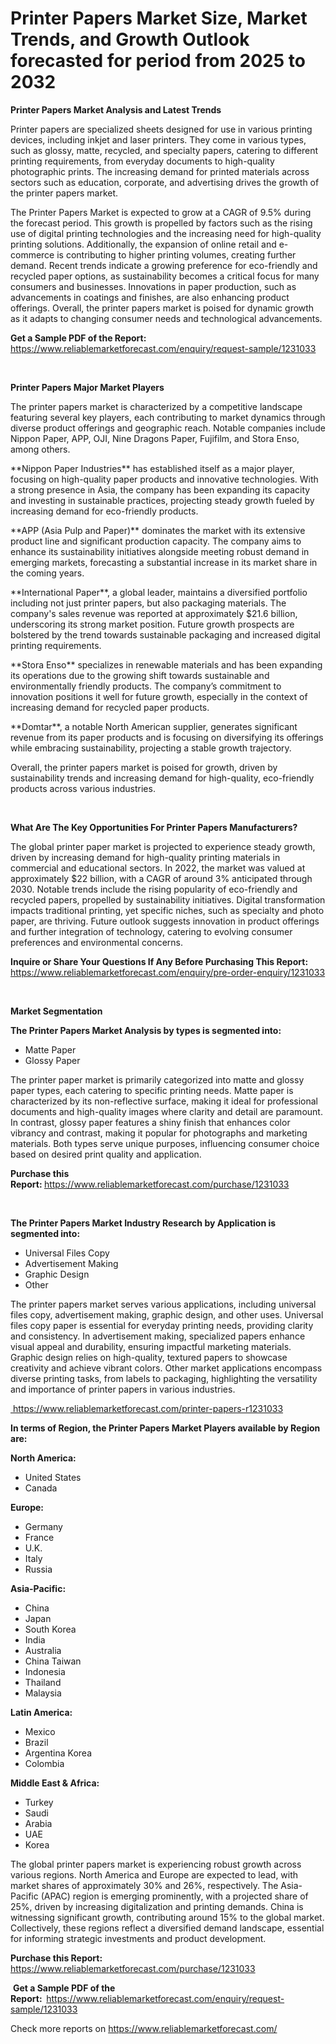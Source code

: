 <p><h1>Printer Papers Market Size, Market Trends, and Growth Outlook forecasted for period from 2025 to 2032</h1></p><p><strong>Printer Papers Market Analysis and Latest Trends</strong></p>
<p><p>Printer papers are specialized sheets designed for use in various printing devices, including inkjet and laser printers. They come in various types, such as glossy, matte, recycled, and specialty papers, catering to different printing requirements, from everyday documents to high-quality photographic prints. The increasing demand for printed materials across sectors such as education, corporate, and advertising drives the growth of the printer papers market.</p><p>The Printer Papers Market is expected to grow at a CAGR of 9.5% during the forecast period. This growth is propelled by factors such as the rising use of digital printing technologies and the increasing need for high-quality printing solutions. Additionally, the expansion of online retail and e-commerce is contributing to higher printing volumes, creating further demand. Recent trends indicate a growing preference for eco-friendly and recycled paper options, as sustainability becomes a critical focus for many consumers and businesses. Innovations in paper production, such as advancements in coatings and finishes, are also enhancing product offerings. Overall, the printer papers market is poised for dynamic growth as it adapts to changing consumer needs and technological advancements.</p></p>
<p><strong>Get a Sample PDF of the Report:&nbsp;</strong> <a href="https://www.reliablemarketforecast.com/enquiry/request-sample/1231033?utm_campaign=2300&utm_medium=2&utm_source=Github&utm_content=ia&utm_term=01042025&utm_id=printer-papers">https://www.reliablemarketforecast.com/enquiry/request-sample/1231033</a></p>
<p>&nbsp;</p>
<p><strong>Printer Papers Major Market Players</strong></p>
<p><p>The printer papers market is characterized by a competitive landscape featuring several key players, each contributing to market dynamics through diverse product offerings and geographic reach. Notable companies include Nippon Paper, APP, OJI, Nine Dragons Paper, Fujifilm, and Stora Enso, among others. </p><p>**Nippon Paper Industries** has established itself as a major player, focusing on high-quality paper products and innovative technologies. With a strong presence in Asia, the company has been expanding its capacity and investing in sustainable practices, projecting steady growth fueled by increasing demand for eco-friendly products.</p><p>**APP (Asia Pulp and Paper)** dominates the market with its extensive product line and significant production capacity. The company aims to enhance its sustainability initiatives alongside meeting robust demand in emerging markets, forecasting a substantial increase in its market share in the coming years. </p><p>**International Paper**, a global leader, maintains a diversified portfolio including not just printer papers, but also packaging materials. The company's sales revenue was reported at approximately $21.6 billion, underscoring its strong market position. Future growth prospects are bolstered by the trend towards sustainable packaging and increased digital printing requirements.</p><p>**Stora Enso** specializes in renewable materials and has been expanding its operations due to the growing shift towards sustainable and environmentally friendly products. The company’s commitment to innovation positions it well for future growth, especially in the context of increasing demand for recycled paper products.</p><p>**Domtar**, a notable North American supplier, generates significant revenue from its paper products and is focusing on diversifying its offerings while embracing sustainability, projecting a stable growth trajectory. </p><p>Overall, the printer papers market is poised for growth, driven by sustainability trends and increasing demand for high-quality, eco-friendly products across various industries.</p></p>
<p>&nbsp;</p>
<p><strong>What Are The Key Opportunities For Printer Papers Manufacturers?</strong></p>
<p><p>The global printer paper market is projected to experience steady growth, driven by increasing demand for high-quality printing materials in commercial and educational sectors. In 2022, the market was valued at approximately $22 billion, with a CAGR of around 3% anticipated through 2030. Notable trends include the rising popularity of eco-friendly and recycled papers, propelled by sustainability initiatives. Digital transformation impacts traditional printing, yet specific niches, such as specialty and photo paper, are thriving. Future outlook suggests innovation in product offerings and further integration of technology, catering to evolving consumer preferences and environmental concerns.</p></p>
<p><strong>Inquire or Share Your Questions If Any Before Purchasing This Report:</strong> <a href="https://www.reliablemarketforecast.com/enquiry/pre-order-enquiry/1231033?utm_campaign=2300&utm_medium=2&utm_source=Github&utm_content=ia&utm_term=01042025&utm_id=printer-papers">https://www.reliablemarketforecast.com/enquiry/pre-order-enquiry/1231033</a></p>
<p>&nbsp;</p>
<p><strong>Market Segmentation</strong></p>
<p><strong>The Printer Papers Market Analysis by types is segmented into:</strong></p>
<p><ul><li>Matte Paper</li><li>Glossy Paper</li></ul></p>
<p><p>The printer paper market is primarily categorized into matte and glossy paper types, each catering to specific printing needs. Matte paper is characterized by its non-reflective surface, making it ideal for professional documents and high-quality images where clarity and detail are paramount. In contrast, glossy paper features a shiny finish that enhances color vibrancy and contrast, making it popular for photographs and marketing materials. Both types serve unique purposes, influencing consumer choice based on desired print quality and application.</p></p>
<p><strong>Purchase this Report:&nbsp;</strong><a href="https://www.reliablemarketforecast.com/purchase/1231033?utm_campaign=2300&utm_medium=2&utm_source=Github&utm_content=ia&utm_term=01042025&utm_id=printer-papers">https://www.reliablemarketforecast.com/purchase/1231033</a></p>
<p>&nbsp;</p>
<p><strong>The Printer Papers Market Industry Research by Application is segmented into:</strong></p>
<p><ul><li>Universal Files Copy</li><li>Advertisement Making</li><li>Graphic Design</li><li>Other</li></ul></p>
<p><p>The printer papers market serves various applications, including universal files copy, advertisement making, graphic design, and other uses. Universal files copy paper is essential for everyday printing needs, providing clarity and consistency. In advertisement making, specialized papers enhance visual appeal and durability, ensuring impactful marketing materials. Graphic design relies on high-quality, textured papers to showcase creativity and achieve vibrant colors. Other market applications encompass diverse printing tasks, from labels to packaging, highlighting the versatility and importance of printer papers in various industries.</p></p>
<p><a href="https://www.reliablemarketforecast.com/printer-papers-r1231033?utm_campaign=2300&utm_medium=2&utm_source=Github&utm_content=ia&utm_term=01042025&utm_id=printer-papers">&nbsp;https://www.reliablemarketforecast.com/printer-papers-r1231033</a></p>
<p><strong>In terms of Region, the Printer Papers Market Players available by Region are:</strong></p>
<p>
    <p> <strong> North America: </strong>
        <ul>
            <li>United States</li>
            <li>Canada</li>
        </ul>
        </p> 
    <p> <strong> Europe: </strong>
        <ul>
            <li>Germany</li>
            <li>France</li>
            <li>U.K.</li>
            <li>Italy</li>
            <li>Russia</li>
        </ul>
        </p> 
    <p> <strong> Asia-Pacific: </strong>
        <ul>
            <li>China</li>
            <li>Japan</li>
            <li>South Korea</li>
            <li>India</li>
            <li>Australia</li>
            <li>China Taiwan</li>
            <li>Indonesia</li>
            <li>Thailand</li>
            <li>Malaysia</li>
        </ul>
        </p> 
    <p> <strong> Latin America: </strong>
        <ul>
            <li>Mexico</li>
            <li>Brazil</li>
            <li>Argentina Korea</li>
            <li>Colombia</li>
        </ul>
        </p> 
    <p> <strong> Middle East & Africa: </strong>
        <ul>
            <li>Turkey</li>
            <li>Saudi</li>
            <li>Arabia</li>
            <li>UAE</li>
            <li>Korea</li>
        </ul>
    </p>
    </p>
<p><p>The global printer papers market is experiencing robust growth across various regions. North America and Europe are expected to lead, with market shares of approximately 30% and 26%, respectively. The Asia-Pacific (APAC) region is emerging prominently, with a projected share of 25%, driven by increasing digitalization and printing demands. China is witnessing significant growth, contributing around 15% to the global market. Collectively, these regions reflect a diversified demand landscape, essential for informing strategic investments and product development.</p></p>
<p><strong>Purchase this Report: </strong><a href="https://www.reliablemarketforecast.com/purchase/1231033?utm_campaign=2300&utm_medium=2&utm_source=Github&utm_content=ia&utm_term=01042025&utm_id=printer-papers">https://www.reliablemarketforecast.com/purchase/1231033</a></p>
<p>&nbsp;<strong>Get a Sample PDF of the Report:&nbsp;&nbsp;</strong><a href="https://www.reliablemarketforecast.com/enquiry/request-sample/1231033?utm_campaign=2300&utm_medium=2&utm_source=Github&utm_content=ia&utm_term=01042025&utm_id=printer-papers">https://www.reliablemarketforecast.com/enquiry/request-sample/1231033</a></p>
<p><strong></strong></p>
<p>Check more reports on <a href="https://www.reliablemarketforecast.com/?utm_campaign=2300&utm_medium=2&utm_source=Github&utm_content=ia&utm_term=01042025&utm_id=printer-papers">https://www.reliablemarketforecast.com/</a></p>